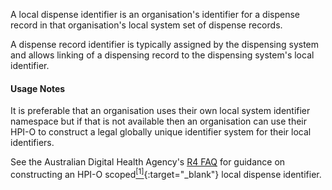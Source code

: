 A local dispense identifier is an organisation's identifier for a dispense record in that organisation's local system set of dispense records.

A dispense record identifier is typically assigned by the dispensing system and allows linking of a dispensing record to the dispensing system's local identifier.

#### Usage Notes

It is preferable that an organisation uses their own local system identifier namespace but if that is not available then an organisation can use their HPI-O to construct a legal globally unique identifier system for their local identifiers. 

See the Australian Digital Health Agency's [R4 FAQ](https://github.com/AuDigitalHealth/ci-fhir-r4/wiki/Frequently-Asked-Questions) for guidance on constructing an HPI-O scoped[<sup>[1]</sup>](http://ns.electronichealth.net.au/id/hpio-scoped/dispense/1.0/index.html){:target="_blank"} local dispense identifier.
